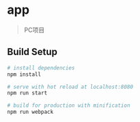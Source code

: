 ﻿# app

> PC项目

## Build Setup

``` bash
# install dependencies
npm install

# serve with hot reload at localhost:8080
npm run start

# build for production with minification
npm run webpack